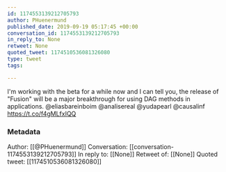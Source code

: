 ```yaml
---
id: 1174553139212705793
author: PHuenermund
published_date: 2019-09-19 05:17:45 +00:00
conversation_id: 1174553139212705793
in_reply_to: None
retweet: None
quoted_tweet: 1174510536081326080
type: tweet
tags:

---
```


I'm working with the beta for a while now and I can tell you, the release of "Fusion" will be a major breakthrough for using DAG methods in applications. @eliasbareinboim @analisereal @yudapearl @causalinf https://t.co/f4gMLfxIQQ

### Metadata

Author: [[@PHuenermund]]
Conversation: [[conversation-1174553139212705793]]
In reply to: [[None]]
Retweet of: [[None]]
Quoted tweet: [[1174510536081326080]]
